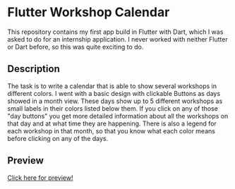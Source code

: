# Flutter Workshop Calendar

This repository contains my first app build in Flutter with Dart, which I was asked to do for an internship application.
I never worked with neither Flutter or Dart before, so this was quite exciting to do.

## Description

The task is to write a calendar that is able to show several workshops in different colors.
I went with a basic design with clickable Buttons as days showed in a month view. These days show up to 5 different workshops as small labels in their colors listed below them. If you click on any of those "day buttons" you get more detailed information about all the workshops on that day and at what time they are happening. There is also a legend for each workshop in that month, so that you know what each color means before clicking on any of the days.

## Preview

[Click here for preview!](https://github.com/khirsig/calendar/blob/main/_preview/calendar_preview.png)



